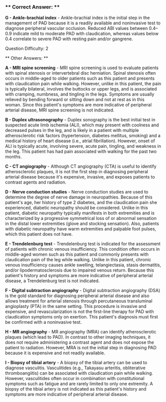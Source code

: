 ### ** Correct Answer: **

**G - Ankle-brachial index** - Ankle-brachial index is the initial step in the management of PAD because it is a readily available and noninvasive test to diagnose peripheral vascular occlusion. Reduced ABI values between 0.4–0.9 indicate mild to moderate PAD with claudication, whereas values below 0.4 correlate to severe PAD with resting pain and/or gangrene.

Question Difficulty: 2

** Other Answers: **

**A - MRI spine screening** - MRI spine screening is used to evaluate patients with spinal stenosis or intervertebral disc herniation. Spinal stenosis often occurs in middle-aged to older patients such as this patient and presents with claudication pain while walking. However, unlike in this patient, the pain is typically bilateral, involves the buttocks or upper legs, and is associated with cramping, numbness, and tingling in the legs. Symptoms are usually relieved by bending forward or sitting down and not at rest as in this woman. Since this patient's symptoms are more indicative of peripheral arterial disease, MRI spine screening is not indicated.

**B - Duplex ultrasonography** - Duplex sonography is the best initial test in suspected acute limb ischemia (ALI), which may present with coolness and decreased pulses in the leg, and is likely in a patient with multiple atherosclerotic risk factors (hypertension, diabetes mellitus, smoking) and a medical history of heart disease (i.e., atrial fibrillation). However, onset of ALI is typically acute, involving severe, acute pain, tingling, and weakness in the leg. This patient has had pain associated with walking for the past two months.

**C - CT angiography** - Although CT angiography (CTA) is useful to identify atherosclerotic plaques, it is not the first step in diagnosing peripheral arterial disease because it's expensive, invasive, and exposes patients to contrast agents and radiation.

**D - Nerve conduction studies** - Nerve conduction studies are used to determine the degree of nerve damage in neuropathies. Because of this patient's age, her history of type 2 diabetes, and the claudication pain she experienced, diabetic neuropathy should be considered. Unlike in this patient, diabetic neuropathy typically manifests in both extremities and is characterized by a progressive symmetrical loss of or abnormal sensation in the distal lower extremities (glove and stocking sensation). Also, patients with diabetic neuropathy have warm extremities and palpable foot pulses, which this patient does not have.

**E - Trendelenburg test** - Trendelenburg test is indicated for the assessment of patients with chronic venous insufficiency. This condition often occurs in middle-aged women such as this patient and commonly presents with claudication pain of the leg while walking. Unlike in this patient, chronic venous insufficiency causes ankle swelling, telangiectasia, stasis dermatitis, and/or lipodermatosclerosis due to impaired venous return. Because this patient's history and symptoms are more indicative of peripheral arterial disease, a Trendelenburg test is not indicated.

**F - Digital subtraction angiography** - Digital subtraction angiography (DSA) is the gold standard for diagnosing peripheral arterial disease and also allows treatment for arterial stenosis through percutaneous transluminal angioplasty (PTA) in the same setting. This procedure is invasive and expensive, and revascularization is not the first-line therapy for PAD with claudication symptoms only on exertion. This patient's diagnosis must first be confirmed with a noninvasive test.

**H - MR angiography** - MR angiography (MRA) can identify atherosclerotic plaques (which lead to PAD). In contrast to other imaging techniques, it does not require administering a contrast agent and does not expose the patient to radiation. However, MRA is not the initial step in diagnosing PAD because it is expensive and not readily available.

**I - Biopsy of tibial artery** - A biopsy of the tibial artery can be used to diagnose vasculitis. Vasculitides (e.g., Takayasu arteritis, obliterative thromboangiitis) can be associated with claudication pain while walking. However, vasculitides often occur in combination with constitutional symptoms such as fatigue and are rarely limited to only one extremity. A biopsy of the tibial artery is not indicated as this patient's history and symptoms are more indicative of peripheral arterial disease.

